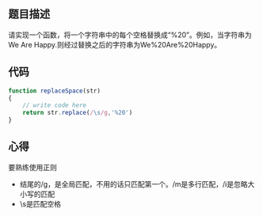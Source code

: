 ## 题目描述

请实现一个函数，将一个字符串中的每个空格替换成“%20”。例如，当字符串为We Are Happy.则经过替换之后的字符串为We%20Are%20Happy。

## 代码

```javascript
function replaceSpace(str)
{
    // write code here
    return str.replace(/\s/g,'%20')
}
```

## 心得

要熟练使用正则

- 结尾的/g，是全局匹配，不用的话只匹配第一个。/m是多行匹配，/i是忽略大小写的匹配
- \s是匹配空格

